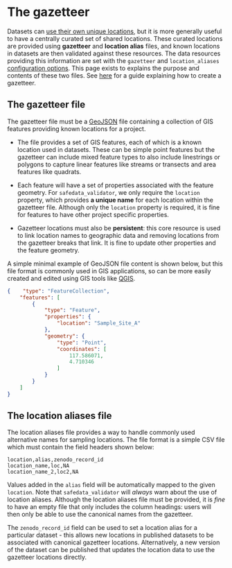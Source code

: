 # The gazetteer

Datasets can [use their own unique
locations](../../data_providers/data_format/locations.md), but it is more generally
useful to have a centrally curated set of shared locations. These curated locations are
provided using **gazetteer** and **location alias** files, and known locations  in
datasets are then validated against these resources. The data resources providing this
information are set with the `gazetteer` and `location_aliases` [configuration
options](configuration.md). This page exists to explains the purpose and contents of
these two files. See [here](gazetteer_creation.md) for a guide explaining how to create a
gazetteer.

## The gazetteer file

The gazetteer file must be a [GeoJSON](https://geojson.org/) file containing a
collection of GIS features providing known locations for a project.

* The file provides a set of GIS features, each of which is a known location used in
  datasets. These can be simple point features but the gazetteer can include mixed
  feature types to also include linestrings or polygons to capture linear features like
  streams or transects and area features like quadrats.

* Each feature will have a set of properties associated with the feature geometry.
  For `safedata_validator`, we only require the  `location` property, which provides
  **a unique name** for each location within the gazetteer file. Although only the
  `location` property is required, it is fine for features to have other project
  specific properties.

* Gazetteer locations must also be **persistent**: this core resource is used to link
  location names to geographic data and removing locations from the gazetteer breaks
  that link. It is fine to update other properties and the feature geometry.

A simple minimal example of GeoJSON file content is shown below, but this file format is
commonly used in GIS applications, so can be more easily created and edited using GIS
tools like [QGIS](https://qgis.org).

```json
{    "type": "FeatureCollection",
    "features": [
        {
            "type": "Feature",
            "properties": {
                "location": "Sample_Site_A"
            },
            "geometry": {
                "type": "Point",
                "coordinates": [
                    117.586071,
                    4.710346
                ]
            }
        }
    ]
}
```

## The location aliases file

The location aliases file provides a way to handle commonly used alternative names for
sampling locations. The file format is a simple CSV file which must contain the field
headers shown below:

```csv
location,alias,zenodo_record_id
location_name,loc,NA
location_name_2,loc2,NA
```

Values added in the `alias` field will be automatically mapped to the given `location`.
Note that `safedata_validator` will _always_ warn about the use of location aliases.
Although the location aliases file must be provided, it is _fine_ to have an empty file
that only includes the column headings: users will then only be able to use the
canonical names from the gazetteer.

The `zenodo_record_id` field can be used to set a location alias for a particular
dataset - this allows new locations in published datasets to be associated with
canonical gazetteer locations. Alternatively, a new version of the dataset can be
published that updates the location data to use the gazetteer locations directly.
